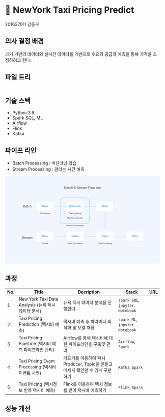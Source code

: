 # 🚕 NewYork Taxi Pricing Predict
201637011 강동우

## 의사 결정 배경
과거 기반의 데이터와 실시간 데이터를 기반으로 수요와 공급의 예측을 통해 가격을 조정하려고 한다.

## 파일 트리
```

```
## 기술 스택
- Python 3.8
- Spark SQL, ML
- Airflow
- Flink
- Kafka

## 파이프 라인

- Batch Processing :  머신러닝 학습
- Stream Processing : 걸리는 시간 예측

<img src="./templates/readme_pipeline.png" width="800">

## 과정
|No.|Title|Decription|Stack|URL|
|---|---|---|---|---|
|1|New York Taxi Data Analysis (뉴욕 택시 데이터 분석)|뉴욕 택시 데이터 분석을 진행한다.|`spark SQL`, `jupyter Notebook`||
|2|Taxi Pricing Prediction (택시비  예측)|택시비 예측 후 파라미터 최적화 및 모델 저장|`spark ML`, `jupyter Notebook`||
|3|Taxi Pricing PipeLine (택시비 예측 파이프라인 관리) |Airflow를 통해 택시비에 대한 파이프라인을 구축및 관리|`Airflow`, `Spark`||
|4|Taxi Pricing Event Processing (택시비 이벤트 처리) |카프카를 이용하여 택시 Producer, Topic을 만들고 메세지 확인할 수 있게 구현하기|`Kafka`, `Spark`||
|5|Taxi Pricing (택시정보 받아 택시비 예측) |Flink를 이용하여 택시 정보를 받아 택시비 예측하기|`Flink`, `Spark`||


## 성능 개선